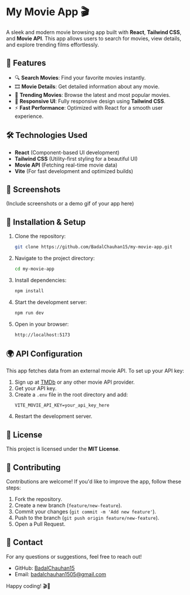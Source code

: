 # My Movie App 🎬

A sleek and modern movie browsing app built with **React**, **Tailwind CSS**, and **Movie API**. This app allows users to search for movies, view details, and explore trending films effortlessly.

## 🚀 Features
- 🔍 **Search Movies**: Find your favorite movies instantly.
- 🎞 **Movie Details**: Get detailed information about any movie.
- 🌟 **Trending Movies**: Browse the latest and most popular movies.
- 🎨 **Responsive UI**: Fully responsive design using **Tailwind CSS**.
- ⚡ **Fast Performance**: Optimized with React for a smooth user experience.

## 🛠️ Technologies Used
- **React** (Component-based UI development)
- **Tailwind CSS** (Utility-first styling for a beautiful UI)
- **Movie API** (Fetching real-time movie data)
- **Vite** (For fast development and optimized builds)

## 📸 Screenshots
(Include screenshots or a demo gif of your app here)

## 🔧 Installation & Setup

1. Clone the repository:
   ```sh
   git clone https://github.com/BadalChauhan15/my-movie-app.git
   ```
2. Navigate to the project directory:
   ```sh
   cd my-movie-app
   ```
3. Install dependencies:
   ```sh
   npm install
   ```
4. Start the development server:
   ```sh
   npm run dev
   ```
5. Open in your browser:
   ```sh
   http://localhost:5173
   ```

## 🌍 API Configuration
This app fetches data from an external movie API. To set up your API key:
1. Sign up at [TMDb](https://www.themoviedb.org/) or any other movie API provider.
2. Get your API key.
3. Create a `.env` file in the root directory and add:
   ```env
   VITE_MOVIE_API_KEY=your_api_key_here
   ```
4. Restart the development server.

## 📜 License
This project is licensed under the **MIT License**.

## 🤝 Contributing
Contributions are welcome! If you'd like to improve the app, follow these steps:
1. Fork the repository.
2. Create a new branch (`feature/new-feature`).
3. Commit your changes (`git commit -m 'Add new feature'`).
4. Push to the branch (`git push origin feature/new-feature`).
5. Open a Pull Request.

## 📩 Contact
For any questions or suggestions, feel free to reach out!

- GitHub: [BadalChauhan15](https://github.com/BadalChauhan15)
- Email: badalchauhan1505@gmail.com

Happy coding! 🎬🚀

